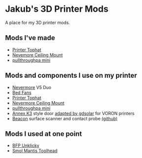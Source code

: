 # Jakub's 3D Printer Mods

A place for my 3D printer mods.

## Mods I've made

- [Printer Tophat](https://github.com/jakub874/Jakub3DPrinterMods/tree/main/Tophat)
- [Nevemore Ceiling Mount](https://github.com/jakub874/Jakub3DPrinterMods/tree/main/Nevermore%20Ceiling%20Mount)
- [pullthroughpa mini](https://github.com/jakub874/Jakub3DPrinterMods/tree/main/pullthroughpa%20mini)

## Mods and components I use on my printer
- [Nevermore](https://github.com/nevermore3d/Nevermore_Micro) V5 Duo
- [Bed Fans](https://github.com/VoronDesign/VoronUsers/tree/master/printer_mods/Ellis/Bed_Fans)
- [Printer Tophat](https://github.com/jakub874/Jakub3DPrinterMods/tree/main/Tophat)
- [Nevermore Ceiling Mount](https://github.com/jakub874/Jakub3DPrinterMods/tree/main/Nevermore%20Ceiling%20Mount)
- [pullthroughpa mini](https://github.com/jakub874/Jakub3DPrinterMods/tree/main/pullthroughpa%20mini)
- [Annex K3](https://github.com/Annex-Engineering/Gasherbrum-K3/tree/main) style door [adapted by gdsolar](https://github.com/gdsolar/Printer-Mods/tree/main/Voron/K3_Style_Door) for VORON printers
- [Beacon](https://beacon3d.com/) surface scanner and contact probe [(github)](https://github.com/beacon3d)

## Mods I used at one point
- [BFP Unklicky](https://github.com/jlas1/Klicky-Probe/tree/main/Probes/UnklickyNG/STL)
- [Smol Mantis Toolhead](https://github.com/sporkus/smol_mantis)
